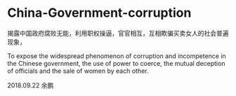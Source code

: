 # China-Government-corruption

揭露中国政府腐败无能，利用职权操逼，官官相互，互相欺骗买卖女人的社会普遍现象，


To expose the widespread phenomenon of corruption and incompetence in the Chinese government, the use of power to coerce, the mutual deception of officials and the sale of women by each other.









2018.09.22
余鹏
